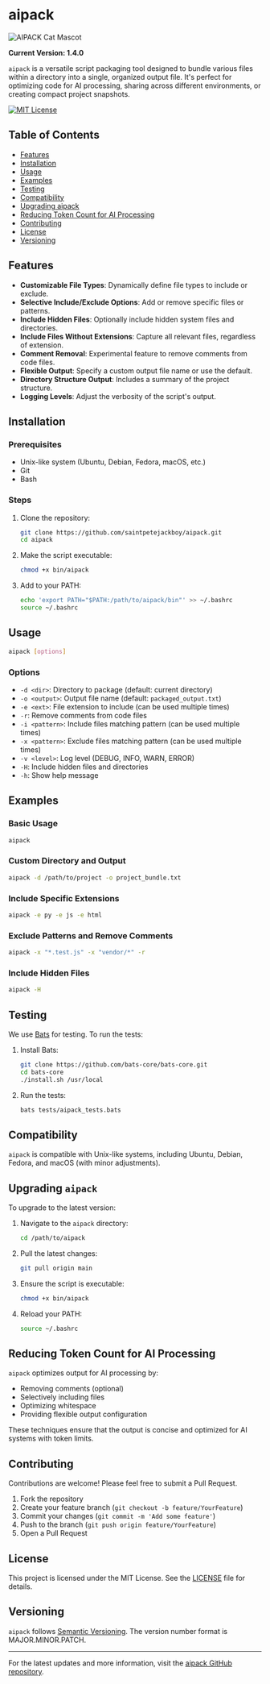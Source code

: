 # aipack
![AIPACK Cat Mascot](img/cat-mascot.webp)

**Current Version: 1.4.0**

`aipack` is a versatile script packaging tool designed to bundle various files within a directory into a single, organized output file. It's perfect for optimizing code for AI processing, sharing across different environments, or creating compact project snapshots.

[![MIT License](https://img.shields.io/badge/License-MIT-green.svg)](https://choosealicense.com/licenses/mit/)

## Table of Contents

- [Features](#features)
- [Installation](#installation)
- [Usage](#usage)
- [Examples](#examples)
- [Testing](#testing)
- [Compatibility](#compatibility)
- [Upgrading aipack](#upgrading-aipack)
- [Reducing Token Count for AI Processing](#reducing-token-count-for-ai-processing)
- [Contributing](#contributing)
- [License](#license)
- [Versioning](#versioning)

## Features

- **Customizable File Types**: Dynamically define file types to include or exclude.
- **Selective Include/Exclude Options**: Add or remove specific files or patterns.
- **Include Hidden Files**: Optionally include hidden system files and directories.
- **Include Files Without Extensions**: Capture all relevant files, regardless of extension.
- **Comment Removal**: Experimental feature to remove comments from code files.
- **Flexible Output**: Specify a custom output file name or use the default.
- **Directory Structure Output**: Includes a summary of the project structure.
- **Logging Levels**: Adjust the verbosity of the script's output.

## Installation

### Prerequisites

- Unix-like system (Ubuntu, Debian, Fedora, macOS, etc.)
- Git
- Bash

### Steps

1. Clone the repository:
   ```bash
   git clone https://github.com/saintpetejackboy/aipack.git
   cd aipack
   ```

2. Make the script executable:
   ```bash
   chmod +x bin/aipack
   ```

3. Add to your PATH:
   ```bash
   echo 'export PATH="$PATH:/path/to/aipack/bin"' >> ~/.bashrc
   source ~/.bashrc
   ```

## Usage

```bash
aipack [options]
```

### Options

- `-d <dir>`: Directory to package (default: current directory)
- `-o <output>`: Output file name (default: `packaged_output.txt`)
- `-e <ext>`: File extension to include (can be used multiple times)
- `-r`: Remove comments from code files
- `-i <pattern>`: Include files matching pattern (can be used multiple times)
- `-x <pattern>`: Exclude files matching pattern (can be used multiple times)
- `-v <level>`: Log level (DEBUG, INFO, WARN, ERROR)
- `-H`: Include hidden files and directories
- `-h`: Show help message

## Examples

### Basic Usage
```bash
aipack
```

### Custom Directory and Output
```bash
aipack -d /path/to/project -o project_bundle.txt
```

### Include Specific Extensions
```bash
aipack -e py -e js -e html
```

### Exclude Patterns and Remove Comments
```bash
aipack -x "*.test.js" -x "vendor/*" -r
```

### Include Hidden Files
```bash
aipack -H
```

## Testing

We use [Bats](https://github.com/bats-core/bats-core) for testing. To run the tests:

1. Install Bats:
   ```bash
   git clone https://github.com/bats-core/bats-core.git
   cd bats-core
   ./install.sh /usr/local
   ```

2. Run the tests:
   ```bash
   bats tests/aipack_tests.bats
   ```

## Compatibility

`aipack` is compatible with Unix-like systems, including Ubuntu, Debian, Fedora, and macOS (with minor adjustments).

## Upgrading `aipack`

To upgrade to the latest version:

1. Navigate to the `aipack` directory:
   ```bash
   cd /path/to/aipack
   ```

2. Pull the latest changes:
   ```bash
   git pull origin main
   ```

3. Ensure the script is executable:
   ```bash
   chmod +x bin/aipack
   ```

4. Reload your PATH:
   ```bash
   source ~/.bashrc
   ```

## Reducing Token Count for AI Processing

`aipack` optimizes output for AI processing by:

- Removing comments (optional)
- Selectively including files
- Optimizing whitespace
- Providing flexible output configuration

These techniques ensure that the output is concise and optimized for AI systems with token limits.

## Contributing

Contributions are welcome! Please feel free to submit a Pull Request.

1. Fork the repository
2. Create your feature branch (`git checkout -b feature/YourFeature`)
3. Commit your changes (`git commit -m 'Add some feature'`)
4. Push to the branch (`git push origin feature/YourFeature`)
5. Open a Pull Request

## License

This project is licensed under the MIT License. See the [LICENSE](LICENSE) file for details.

## Versioning

`aipack` follows [Semantic Versioning](https://semver.org/). The version number format is MAJOR.MINOR.PATCH.

---

For the latest updates and more information, visit the [aipack GitHub repository](https://github.com/saintpetejackboy/aipack).